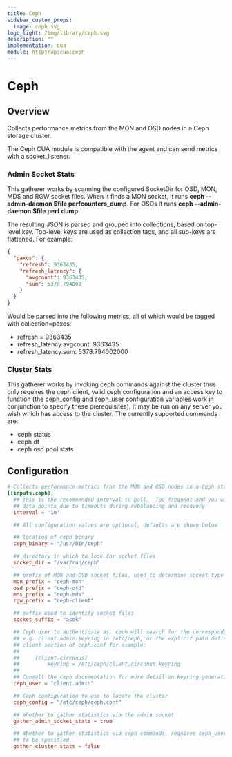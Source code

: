 ```yaml
---
title: Ceph
sidebar_custom_props:
  image: ceph.svg
logo_light: /img/library/ceph.svg
description: ""
implementation: cua
module: httptrap:cua:ceph
---
```


# Ceph

## Overview

Collects performance metrics from the MON and OSD nodes in a Ceph storage cluster.

The Ceph CUA module is compatible with the agent and can send metrics with a socket_listener.

### Admin Socket Stats

This gatherer works by scanning the configured SocketDir for OSD, MON, MDS and RGW socket files. When it finds
a MON socket, it runs **ceph --admin-daemon $file perfcounters_dump**. For OSDs it runs **ceph --admin-daemon $file perf dump**

The resulting JSON is parsed and grouped into collections, based on top-level key. Top-level keys are
used as collection tags, and all sub-keys are flattened. For example:

```json
{
  "paxos": {
    "refresh": 9363435,
    "refresh_latency": {
      "avgcount": 9363435,
      "sum": 5378.794002
    }
  }
}
```

Would be parsed into the following metrics, all of which would be tagged with collection=paxos:

- refresh = 9363435
- refresh_latency.avgcount: 9363435
- refresh_latency.sum: 5378.794002000

### Cluster Stats

This gatherer works by invoking ceph commands against the cluster thus only requires the ceph client, valid
ceph configuration and an access key to function (the ceph_config and ceph_user configuration variables work
in conjunction to specify these prerequisites). It may be run on any server you wish which has access to
the cluster. The currently supported commands are:

- ceph status
- ceph df
- ceph osd pool stats

## Configuration

```toml
# Collects performance metrics from the MON and OSD nodes in a Ceph storage cluster.
[[inputs.ceph]]
  ## This is the recommended interval to poll.  Too frequent and you will lose
  ## data points due to timeouts during rebalancing and recovery
  interval = '1m'

  ## All configuration values are optional, defaults are shown below

  ## location of ceph binary
  ceph_binary = "/usr/bin/ceph"

  ## directory in which to look for socket files
  socket_dir = "/var/run/ceph"

  ## prefix of MON and OSD socket files, used to determine socket type
  mon_prefix = "ceph-mon"
  osd_prefix = "ceph-osd"
  mds_prefix = "ceph-mds"
  rgw_prefix = "ceph-client"

  ## suffix used to identify socket files
  socket_suffix = "asok"

  ## Ceph user to authenticate as, ceph will search for the corresponding keyring
  ## e.g. client.admin.keyring in /etc/ceph, or the explicit path defined in the
  ## client section of ceph.conf for example:
  ##
  ##     [client.circonus]
  ##         keyring = /etc/ceph/client.circonus.keyring
  ##
  ## Consult the ceph documentation for more detail on keyring generation.
  ceph_user = "client.admin"

  ## Ceph configuration to use to locate the cluster
  ceph_config = "/etc/ceph/ceph.conf"

  ## Whether to gather statistics via the admin socket
  gather_admin_socket_stats = true

  ## Whether to gather statistics via ceph commands, requires ceph_user and ceph_config
  ## to be specified
  gather_cluster_stats = false
```

